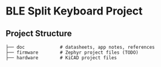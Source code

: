# BLE Split Keyboard Project

## Project Structure

    ├── doc             # datasheets, app notes, references
    ├── firmware        # Zephyr project files (TODO)
    ├── hardware        # KiCAD project files 
